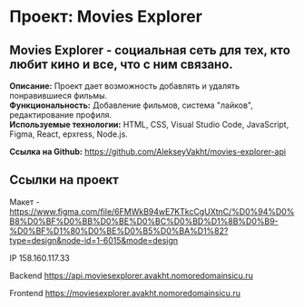# Проект: Movies Explorer

## Movies Explorer - социальная сеть для тех, кто любит кино и все, что с ним связано.

**Описание:** Проект дает возможность добавлять и удалять понравившиеся фильмы.  
**Функциональность:** Добавление фильмов, система "лайков", редактирование профиля.  
**Используемые технологии:** HTML, CSS, Visual Studio Code, JavaScript, Figma, React, epxress, Node.js.  

**Ссылка на Github:** https://github.com/AlekseyVakht/movies-explorer-api

## Ссылки на проект
Макет - https://www.figma.com/file/6FMWkB94wE7KTkcCgUXtnC/%D0%94%D0%B8%D0%BF%D0%BB%D0%BE%D0%BC%D0%BD%D1%8B%D0%B9-%D0%BF%D1%80%D0%BE%D0%B5%D0%BA%D1%82?type=design&node-id=1-6015&mode=design

IP  158.160.117.33  

Backend  https://api.moviesexplorer.avakht.nomoredomainsicu.ru 

Frontend  https://moviesexplorer.avakht.nomoredomainsicu.ru

